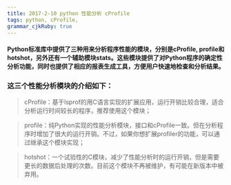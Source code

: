 ```yaml
---
title: 2017-2-10 python 性能分析 cProfile
tags: python, cProfile,
grammar_cjkRuby: true
---
```


####  Python标准库中提供了三种用来分析程序性能的模块，分别是cProfile, profile和hotshot，另外还有一个辅助模块stats。这些模块提供了对Python程序的确定性分析功能，同时也提供了相应的报表生成工具，方便用户快速地检查和分析结果。 

### 这三个性能分析模块的介绍如下： 

> cProfile：基于lsprof的用C语言实现的扩展应用，运行开销比较合理，适合分析运行时间较长的程序，推荐使用这个模块； 

> profile：纯Python实现的性能分析模块，接口和cProfile一致。但在分析程序时增加了很大的运行开销。不过，如果你想扩展profiler的功能，可以通过继承这个模块实现； 

> hotshot：一个试验性的C模块，减少了性能分析时的运行开销，但是需要更长的数据后处理的次数。目前这个模块不再被维护，有可能在新版本中被弃用。 